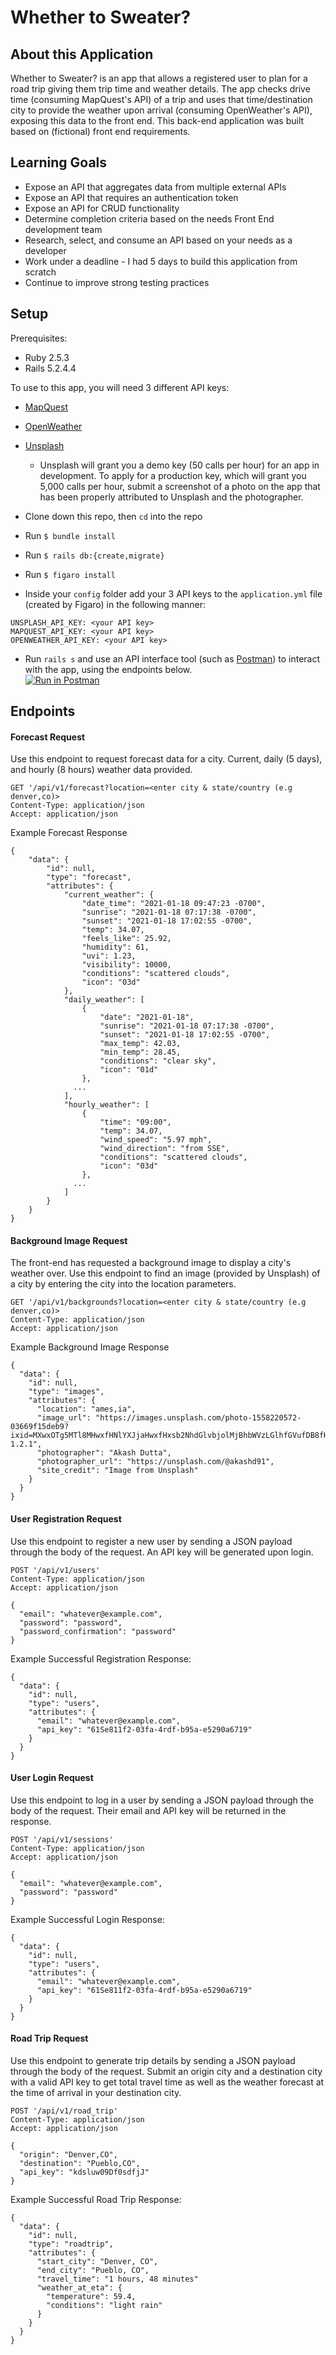 # Whether to Sweater? 

## About this Application
Whether to Sweater? is an app that allows a registered user to plan for a road trip giving them trip time and weather details. The app checks drive time (consuming MapQuest's API) of a trip and uses that time/destination city to provide the weather upon arrival (consuming OpenWeather's API), exposing this data to the front end. This back-end application was built based on (fictional) front end requirements.

## Learning Goals
- Expose an API that aggregates data from multiple external APIs
- Expose an API that requires an authentication token
- Expose an API for CRUD functionality
- Determine completion criteria based on the needs Front End development team
- Research, select, and consume an API based on your needs as a developer
- Work under a deadline - I had 5 days to build this application from scratch
- Continue to improve strong testing practices

## Setup
Prerequisites:
- Ruby 2.5.3
- Rails 5.2.4.4

To use to this app, you will need 3 different API keys:
- [MapQuest](https://developer.mapquest.com)
- [OpenWeather](https://openweathermap.org/appid)
- [Unsplash](https://unsplash.com/developers)
  * Unsplash will grant you a demo key (50 calls per hour) for an app in development. To apply for a production key, which will grant you 5,000 calls per hour, submit a screenshot of a photo on the app that has been properly attributed to Unsplash and the photographer.

- Clone down this repo, then `cd` into the repo
- Run `$ bundle install`
- Run `$ rails db:{create,migrate}`
- Run `$ figaro install`
- Inside your `config` folder add your 3 API keys to the `application.yml` file (created by Figaro) in the following manner:
```
UNSPLASH_API_KEY: <your API key>
MAPQUEST_API_KEY: <your API key>
OPENWEATHER_API_KEY: <your API key>
```
- Run `rails s` and use an API interface tool (such as [Postman](https://www.postman.com/)) to interact with the app, using the endpoints below.  
[![Run in Postman](https://run.pstmn.io/button.svg)](https://app.getpostman.com/run-collection/6fcbe32882faad889b73)

## Endpoints
#### Forecast Request
Use this endpoint to request forecast data for a city. Current, daily (5 days), and hourly (8 hours) weather data provided.
```
GET '/api/v1/forecast?location=<enter city & state/country (e.g denver,co)>
Content-Type: application/json
Accept: application/json
```
Example Forecast Response
```
{
    "data": {
        "id": null,
        "type": "forecast",
        "attributes": {
            "current_weather": {
                "date_time": "2021-01-18 09:47:23 -0700",
                "sunrise": "2021-01-18 07:17:38 -0700",
                "sunset": "2021-01-18 17:02:55 -0700",
                "temp": 34.07,
                "feels_like": 25.92,
                "humidity": 61,
                "uvi": 1.23,
                "visibility": 10000,
                "conditions": "scattered clouds",
                "icon": "03d"
            },
            "daily_weather": [
                {
                    "date": "2021-01-18",
                    "sunrise": "2021-01-18 07:17:38 -0700",
                    "sunset": "2021-01-18 17:02:55 -0700",
                    "max_temp": 42.03,
                    "min_temp": 28.45,
                    "conditions": "clear sky",
                    "icon": "01d"
                },
              ...
            ],
            "hourly_weather": [
                {
                    "time": "09:00",
                    "temp": 34.07,
                    "wind_speed": "5.97 mph",
                    "wind_direction": "from SSE",
                    "conditions": "scattered clouds",
                    "icon": "03d"
                },
              ...
            ]
        }
    }
}
```
#### Background Image Request
The front-end has requested a background image to display a city's weather over. Use this endpoint to find an image (provided by Unsplash) of a city by entering the city into the location parameters.
```
GET '/api/v1/backgrounds?location=<enter city & state/country (e.g denver,co)>
Content-Type: application/json
Accept: application/json
```
Example Background Image Response
```
{
  "data": {
    "id": null,
    "type": "images",
    "attributes": {
      "location": "ames,ia",
      "image_url": "https://images.unsplash.com/photo-1558220572-03669f15deb9?ixid=MXwxOTg5MTl8MHwxfHNlYXJjaHwxfHxsb2NhdGlvbjolMjBhbWVzLGlhfGVufDB8fHw&ixlib=rb-1.2.1",
      "photographer": "Akash Dutta",
      "photographer_url": "https://unsplash.com/@akashd91",
      "site_credit": "Image from Unsplash"
    }
  }
}
```
#### User Registration Request
Use this endpoint to register a new user by sending a JSON payload through the body of the request. An API key will be generated upon login.
```
POST '/api/v1/users'
Content-Type: application/json
Accept: application/json

{
  "email": "whatever@example.com",
  "password": "password",
  "password_confirmation": "password"
}
```
Example Successful Registration Response:
```
{
  "data": {
    "id": null,
    "type": "users",
    "attributes": {
      "email": "whatever@example.com",
      "api_key": "61Se811f2-03fa-4rdf-b95a-e5290a6719"
    }
  }
}
```

#### User Login Request
Use this endpoint to log in a user by sending a JSON payload through the body of the request. Their email and API key will be returned in the response.
```
POST '/api/v1/sessions'
Content-Type: application/json
Accept: application/json

{
  "email": "whatever@example.com",
  "password": "password"
}
```
Example Successful Login Response:
```
{
  "data": {
    "id": null,
    "type": "users",
    "attributes": {
      "email": "whatever@example.com",
      "api_key": "61Se811f2-03fa-4rdf-b95a-e5290a6719"
    }
  }
}
```

#### Road Trip Request
Use this endpoint to generate trip details by sending a JSON payload through the body of the request. Submit an origin city and a destination city with a valid API key to get total travel time as well as the weather forecast at the time of arrival in your destination city.
```
POST '/api/v1/road_trip'
Content-Type: application/json
Accept: application/json

{
  "origin": "Denver,CO",
  "destination": "Pueblo,CO",
  "api_key": "kdsluw09Df0sdfjJ"
}
```
Example Successful Road Trip Response:
```
{
  "data": {
    "id": null,
    "type": "roadtrip",
    "attributes": {
      "start_city": "Denver, CO",
      "end_city": "Pueblo, CO",
      "travel_time": "1 hours, 48 minutes"
      "weather_at_eta": {
        "temperature": 59.4,
        "conditions": "light rain"
      }
    }
  }
}
```
